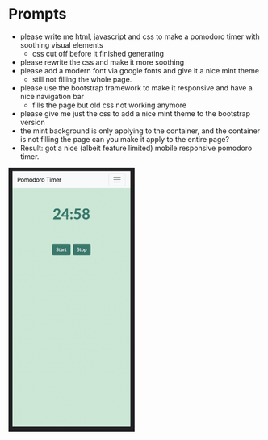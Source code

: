 # Prompts
* please write me html, javascript and css to make a pomodoro timer with soothing visual elements
    * css cut off before it finished generating
* please rewrite the css and make it more soothing
* please add a modern font via google fonts and give it a nice mint theme
    * still not filling the whole page.
* please use the bootstrap framework to make it responsive and have a nice navigation bar
    * fills the page but old css not working anymore
* please give me just the css to add a nice mint theme to the bootstrap version
* the mint background is only applying to the container, and the container is not filling the page can you make it apply to the entire page?
* Result: got a nice (albeit feature limited) mobile responsive pomodoro timer.

[<img src="result.png" width="250"/>](image.png)